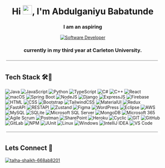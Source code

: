 <h1 align="center">Hi <img src="https://raw.githubusercontent.com/MartinHeinz/MartinHeinz/master/wave.gif" height="30" width="30">, I'm Abdulganiyu Babatunde</h1>
<h3 align="center">I am an aspiring</h3>

<p align="center">
  <a href="https://git.io/typing-svg">
    <img src="https://readme-typing-svg.herokuapp.com?font=Poppins&size=32&lines=Software+Developer" alt="Software Developer">
  </a>
</p>


<h3 align='center'>currently in my third year at Carleton University.</h3>

<!-- <p align="left"> <img src="https://komarev.com/ghpvc/?username=ultraodi&label=Profile%20views&color=0e75b6&style=flat" alt="ultraodi" /> </p> -->


<img src="https://github.com/KKhushhalR2405/Bio/blob/master/border.gif" width="1100px" height="10px"></h2>

<h2 align="left">Tech Stack 🛠️🚀</h2>


![Java](https://img.shields.io/badge/-Java-000000?style=flat&logo=java&logoColor=white&labelColor=ED8B00)
![JavaScript](https://img.shields.io/badge/-JavaScript-000000?style=flat&logo=javascript&logoColor=F7DF1E)
![Python](https://img.shields.io/badge/-Python-000000?style=flat&logo=python&logoColor=white&labelColor=3776AB)
![TypeScript](https://img.shields.io/badge/-TypeScript-000000?style=flat&logo=typescript&logoColor=white&labelColor=007ACC)
![C#](https://img.shields.io/badge/-C%23-000000?style=flat&logo=c-sharp&logoColor=white&labelColor=239120)
![C++](https://img.shields.io/badge/-C++-000000?style=flat&logo=c%2B%2B&logoColor=white&labelColor=00599C)
![React](https://img.shields.io/badge/-React-000000?style=flat&logo=react)
![macOS](https://img.shields.io/badge/-macOS-000000?style=flat&logo=apple&logoColor=white&labelColor=000000)
![Spring Boot](https://img.shields.io/badge/-Spring_Boot-000000?style=flat&logo=spring-boot&logoColor=white&labelColor=F2F4F9)
![NodeJS](https://img.shields.io/badge/-Nodejs-000000?style=flat&logo=Node.js)
![Django](https://img.shields.io/badge/-Django-000000?style=flat&logo=django&logoColor=white&labelColor=092E20)
![ExpressJS](https://img.shields.io/badge/-express.js-000000?style=flat&logo=express&logoColor=61DAFB)
![Firebase](https://img.shields.io/badge/-Firebase-000000?style=flat&logo=firebase&logoColor=white&labelColor=039BE5)
![HTML](https://img.shields.io/badge/-HTML-000000?style=flat&logo=html5&logoColor=white&labelColor=E34F26)
![CSS](https://img.shields.io/badge/-CSS-000000?style=flat&logo=css3&logoColor=white&labelColor=1572B6)
![Bootstrap](https://img.shields.io/badge/-Bootstrap-000000?style=flat&logo=bootstrap&logoColor=white&labelColor=7952B3)
![TailwindCSS](https://img.shields.io/badge/-TailwindCSS-000000?style=flat&logo=tailwind-css&logoColor=white&labelColor=38B2AC)
![MaterialUI](https://img.shields.io/badge/-MaterialUI-000000?style=flat&logo=mui&logoColor=white&labelColor=007FFF)
![Redux](https://img.shields.io/badge/-Redux-000000?style=flat&logo=redux&logoColor=white&labelColor=764ABC)
![FastAPI](https://img.shields.io/badge/-FastAPI-000000?style=flat&logo=fastapi&logoColor=white&labelColor=009688)
![RESTAPI](https://img.shields.io/badge/-RESTAPI-000000?style=flat&logo=api&logoColor=white&labelColor=FF6C37)
![Zustand](https://img.shields.io/badge/-Zustand-000000?style=flat&logo=zustand&logoColor=white&labelColor=181717)
![Figma](https://img.shields.io/badge/-Figma-000000?style=flat&logo=figma&logoColor=white&labelColor=F24E1E)
![WordPress](https://img.shields.io/badge/-WordPress-000000?style=flat&logo=wordpress&logoColor=white&labelColor=21759B)
![Eclipse](https://img.shields.io/badge/-Eclipse-000000?style=flat&logo=eclipse&logoColor=white&labelColor=2C2255)
![AWS](https://img.shields.io/badge/-AWS-000000?style=flat&logo=awsamplify&logoColor=white&labelColor=FF9900)
![MySQL](https://img.shields.io/badge/-MySQL-000000?style=flat&logo=mysql&labelColor=ffffff)
![SQLite](https://img.shields.io/badge/-SQLite-000000?style=flat&logo=sqlite&logoColor=white&labelColor=07405e)
![Microsoft SQL Server](https://img.shields.io/badge/-Microsoft%20SQL%20Server-000000?style=flat&logo=microsoft%20sql%20server&logoColor=white&labelColor=CC2927)
![MongoDB](https://img.shields.io/badge/-MongoDB-000000?style=flat&logo=mongodb&labelColor=ffffff)
![Microsoft 365](https://img.shields.io/badge/-Microsoft_365-000000?style=flat&logo=microsoft-365&logoColor=white&labelColor=D83B01)
![Agile Scrum](https://img.shields.io/badge/-Agile_Scrum-000000?style=flat&logo=scrumpoker&logoColor=white&labelColor=E34F26)
![Postman](https://img.shields.io/badge/-Postman-000000?style=flat&logo=postman&logoColor=white&labelColor=FF6C37)
![SharePoint](https://img.shields.io/badge/-SharePoint-000000?style=flat&logo=microsoft-sharepoint&logoColor=white&labelColor=007A5A)
![Heroku](https://img.shields.io/badge/-Heroku-000000?style=flat&logo=heroku&logoColor=white&labelColor=430098)
![Cyclic](https://img.shields.io/badge/-Cyclic-000000?style=flat&logo=cyclic&logoColor=F7DF1E)
![GIT](https://img.shields.io/badge/-Git-000000?style=flat&logo=git&logoColor=white&labelColor=F05032)
![GitHub](https://img.shields.io/badge/-GitHub-000000?style=flat&logo=github&logoColor=white&labelColor=black)
![GitLab](https://img.shields.io/badge/-GitLab-000000?style=flat&logo=gitlab&logoColor=white&labelColor=181717)
![NPM](https://img.shields.io/badge/-NPM-000000?style=flat&logo=npm&labelColor=ffffff)
![JUnit](https://img.shields.io/badge/-JUnit-000000?style=flat&logo=junit5&logoColor=white&labelColor=A2B5CD)
![Linux](https://img.shields.io/badge/-Linux-000000?style=flat&logo=linux&logoColor=black&labelColor=FCC624)
![Windows](https://img.shields.io/badge/-Windows-000000?style=flat&logo=windows&logoColor=ffffff&labelColor=0078D6)
![IntelliJ IDEA](https://img.shields.io/badge/-IntelliJ_Idea-000000?style=flat&logo=intellij-idea&logoColor=white&labelColor=FF1493)
![VS Code](https://img.shields.io/badge/-VSCode-000000?style=flat&logo=visual-studio-code&labelColor=007ACC)


<img src="https://github.com/KKhushhalR2405/Bio/blob/master/border.gif" width="1100px" height="10px"></h2>

<!--
<h2 align="left">GitHub Analytics ⚙️</h2>


<p align="center">
<a href="https://github.com/ultraodi">
<img height="180em" src="https://github-readme-stats-eight-theta.vercel.app/api?username=ultraodi&show_icons=true&theme=dark&include_all_commits=true&count_private=true"/>
<img height="180em" src="https://github-readme-stats-eight-theta.vercel.app/api/top-langs?username=ultraodi&layout=compact&langs_count=8&theme=dark"/>
</a>
</p>-->
<!--    <br>
  <img src="https://github-contribution-stats.vercel.app/api/?username=ultraodi&theme=dark" alt="Clinton's GitHub Contribution Graph"/> -->
<!--<img src="https://github.com/KKhushhalR2405/Bio/blob/master/border.gif" width="1100px" height="10px"></h2>-->

<h2 align="left">Lets Connect 🤝</h2>
<p align="center">
  
<a href="https://www.linkedin.com/in/clinton-odinamadu-5581b3230/" target="blank"><img align="center" src="https://img.shields.io/badge/linkedin-%230077B5.svg?style=for-the-badge&logo=linkedin&logoColor=white" alt="talha-shaikh-668ab8201"/></a>&nbsp;
<!-- <a href="https://bit.ly/KelvinOdi-Apps" target="blank"><img align="center" src="https://img.shields.io/badge/PlayStore-%23007BFF.svg?style=for-the-badge&logo=Google-Play&logoColor=white" alt="KelvinOdi-Apps"/></a>&nbsp;
</p> -->
